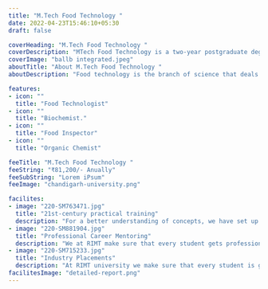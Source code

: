 ```yaml
---
title: "M.Tech Food Technology "
date: 2022-04-23T15:46:10+05:30
draft: false

coverHeading: "M.Tech Food Technology "
coverDescription: "MTech Food Technology is a two-year postgraduate degree that is one of the most challenging in the area of nutrition and hospitality. This course covers everything from production to processing to preservation to packing, labelling, and quality control. This degree offers concentration options such as Dairy Technology and Food Chemistry."
coverImage: "ballb integrated.jpeg"
aboutTitle: "About M.Tech Food Technology "
aboutDescription: "Food technology is the branch of science that deals with all of the procedures and activities that go into preserving, processing, and creating food. Food technology encompasses all techniques and processing procedures used to develop, research, manufacture, produce, preserve, and process food or related substances. A food technologist develops novel ways for manufacturing and preserving food in safe and hygienic settings, as well as flavor and resistance to natural toxins and microbes. Dairy goods, food grains, confectionery products, fish products, meat & poultry products, and fruit & vegetable products are all processed, preserved, packaged, labeled, quality managed, and researched and developed by food processing organisation Chemistry, biology, engineering, nutrition, and microbiology are examples of science."

features:
- icon: ""
  title: "Food Technologist"
- icon: ""
  title: "Biochemist."
- icon: ""
  title: "Food Inspector"
- icon: ""
  title: "Organic Chemist"

feeTitle: "M.Tech Food Technology "
feeString: "₹81,200/- Anually"
feeSubString: "Lorem iPsum"
feeImage: "chandigarh-university.png"

facilites:
- image: "220-SM763471.jpg"
  title: "21st-century practical training"
  description: "For a better understanding of concepts, we have set up advanced 21st-century tools equipped with advanced training methods so that students can learn every concept practically in a better way."
- image: "220-SM881904.jpg"
  title: "Professional Career Mentoring"
  description: "We at RIMT make sure that every student gets professional career mentoring from the industry experts to set career targets & for this we have created a career & placement cell too."
- image: "220-SM715233.jpg"
  title: "Industry Placements"
  description: "At RIMT university we make sure that every student is getting placed, each year more than 500 companies visit the campus of RIMT to hire our brightest of the talents"
facilitesImage: "detailed-report.png"
---
```


